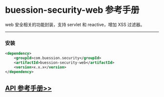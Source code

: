# buession-security-web 参考手册


web 安全相关的功能封装，支持 servlet 和 reactive，增加 XSS 过滤器。


---


### **安装**

```xml
<dependency>
    <groupId>com.buession.security</groupId>
    <artifactId>buession-security-web</artifactId>
    <version>x.x.x</version>
</dependency>
```


## [API 参考手册>>](/manual/2.0/docs/buession-security-web/)